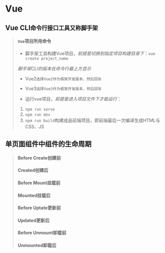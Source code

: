 # Vue

## Vue CLI`命令行接口工具又称脚手架`

>#### `Vue`项目所用命令
>
>* 脚手架工具构建Vue项目，*前提是切换到指定项目构建目录下*：`vue create project_name`
>
>  *脚手架CLI的版本在命令行最上方显示*
>
>  * Vue2`选择Vue2作为框架开发版本，然后回车`
>  * Vue3`选择Vue3作为框架开发版本，然后回车`
>
>* 运行vue项目，*前提是进入项目文件下才能运行*：
>
>  1. `npm run serve`
>  2. `npm run dev`
>  3. `npm run build`构建成品前端项目，即前端最后一次编译生成HTML与CSS、JS
>
>
>

## 单页面组件中组件的生命周期

>#### Before Create创建前
>
>#### Created创建后
>
>#### Before Mount挂载前
>
>#### Mounted挂载后
>
>#### Before Uptate更新前
>
>#### Updated更新后
>
>#### Before Unmount卸载前
>
>#### Unmounted卸载后
>
>